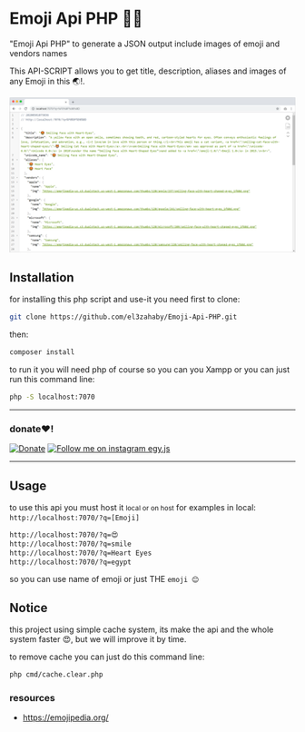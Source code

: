 # Emoji Api PHP 🎉💃
"Emoji Api PHP" to generate a JSON output include images of emoji and vendors names


This API-SCRIPT allows you to get title, description, aliases and images of any Emoji in this 🌏!.

![Emoji Api PHP](screen1.png)

## Installation
for installing this php script and use-it you need first to clone:
```bash
git clone https://github.com/el3zahaby/Emoji-Api-PHP.git
``` 
then:
```bash
composer install
``` 
to run it you will need php of course so you can you Xampp or you can just run this command line:
```bash
php -S localhost:7070
``` 
----
### donate❤!
[![Donate](https://img.shields.io/badge/Donate-PayPal-blue.svg)](https://paypal.me/el3zahaby/10) 
[![Follow me on instagram egy.js](https://img.shields.io/badge/Follow-Instagram-%23C13584)](http://instagram.com/egy.js)

----

## Usage
to use this api you must host it <small>local or on host</small>
for examples in local: `http://localhost:7070/?q=[Emoji]`
```
http://localhost:7070/?q=😍
http://localhost:7070/?q=smile
http://localhost:7070/?q=Heart Eyes
http://localhost:7070/?q=egypt
```
so you can use name of emoji or just THE `emoji 😊`

## Notice
this project using simple cache system, its make the api and the whole system faster 😍, but we will improve it by time.

to remove cache you can just do this command line:
```bash
php cmd/cache.clear.php
``` 
### resources
* https://emojipedia.org/


